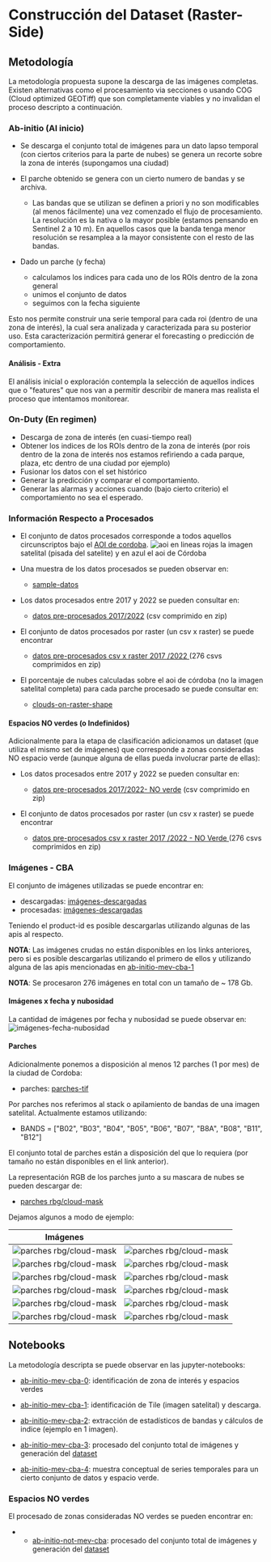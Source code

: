 # Construcción del Dataset (Raster-Side)

## Metodología

La metodología propuesta supone la descarga de las imágenes completas. Existen alternativas como el procesamiento
via secciones o usando COG (Cloud optimized GEOTiff) que son completamente viables y no invalidan el proceso
descripto a continuación.

### Ab-initio (Al inicio)

- Se descarga el conjunto total de imágenes para un dato lapso temporal (con ciertos criterios para la parte de nubes) 
se genera un recorte sobre la zona de interés (supongamos una ciudad)

- El parche obtenido se genera con un cierto numero de bandas y se archiva.
	- Las bandas que se utilizan se definen a priori y no son modificables (al menos fácilmente) una vez comenzado el flujo de procesamiento. La resolución es la nativa o la mayor posible (estamos pensando en Sentinel 2 a 10 m). En 
	aquellos casos que la banda tenga menor resolución se resamplea a la mayor consistente con el resto de las bandas.

- Dado un parche (y fecha)
	- calculamos los indices para cada uno de los ROIs dentro de la zona general
	- unimos el conjunto de datos
	- seguimos con la fecha siguiente
	
Esto nos permite construir una serie temporal para cada roi (dentro de una zona de interés), la cual sera analizada y caracterizada para su posterior uso. Esta caracterización permitirá generar el forecasting o predicción de comportamiento.

#### Análisis - Extra

El análisis inicial o exploración contempla la selección de aquellos indices que o 
"features" que nos van a permitir describir de manera mas realista el proceso que intentamos monitorear.


### On-Duty (En regimen)

- Descarga de zona de interés (en cuasi-tiempo real)
- Obtener los indices de los ROIs dentro de la zona de interés (por rois dentro de la zona de interés nos estamos refiriendo a cada parque, plaza, etc dentro de una ciudad por ejemplo)
- Fusionar los datos con el set histórico
- Generar la predicción y comparar el comportamiento.
- Generar las alarmas y acciones cuando (bajo cierto criterio) el comportamiento no sea el esperado.

### Información Respecto a Procesados

- El conjunto de datos procesados corresponde a todos aquellos circunscriptos bajo el [AOI de cordoba](./cba/cordoba.geojson).
 ![aoi](media/zona-interes-cba.png)
 en  lineas rojas la imagen satelital (pisada del satelite) y en azul el aoi de Córdoba

- Una muestra de los datos procesados se pueden observar en:
	- [sample-datos](cba/espacios-verdes-dataset-sample.csv)

- Los datos procesados entre 2017 y 2022 se pueden consultar en:
	- [datos pre-procesados 2017/2022](https://drive.google.com/file/d/1tgbIQaEXzIghcFYyd2YM9iMho4TDHHFd/view?usp=sharing) (csv comprimido en zip)

- El conjunto de datos procesados por raster (un csv x raster) se puede encontrar 
	- [datos pre-procesados csv x raster 2017 /2022 ](https://drive.google.com/file/d/1Cz3-LleDD1FGuCYnI8Y5Ih-MFWwnQtJK/view?usp=sharing) (276 csvs comprimidos en zip)

- El porcentaje de nubes calculadas sobre el aoi de córdoba (no la imagen satelital completa) para cada parche procesado se puede consultar en:
	- [clouds-on-raster-shape](../data/cba/clouds-on-raster-shape.csv)

#### Espacios NO verdes (o Indefinidos)

Adicionalmente para la etapa de clasificación adicionamos un dataset (que utiliza el mismo set de imágenes) que corresponde a zonas consideradas NO espacio verde (aunque alguna de ellas pueda involucrar parte de ellas):

- Los datos procesados entre 2017 y 2022 se pueden consultar en:
	- [datos pre-procesados 2017/2022- NO verde](https://drive.google.com/file/d/1mfir4DZxT3g9tQkPJzCAZYy2VS2VHp7O/view?usp=sharing) (csv comprimido en zip)

- El conjunto de datos procesados por raster (un csv x raster) se puede encontrar 
	- [datos pre-procesados csv x raster 2017 /2022  - NO Verde ](https://drive.google.com/file/d/1KYbBCwiqzEREX_2g5OYVDbMNjPkT9Qxs/view?usp=sharing) (276 csvs comprimidos en zip)




### Imágenes - CBA

El conjunto de imágenes utilizadas se puede encontrar en:

- descargadas: [imágenes-descargadas](cba/productos-descargados-cba.cvs)
- procesadas: [imágenes-descargadas](cba/cropped-files.csv)

Teniendo el product-id es posible descargarlas utilizando algunas de las apis al respecto.

__NOTA__: Las imágenes crudas no están disponibles en los links anteriores, pero si es posible descargarlas utilizando el primero de ellos y utilizando alguna de las apis mencionadas en [ab-initio-mev-cba-1](../notebooks/ab-initio-mev-cba-1.ipynb)


__NOTA__: Se procesaron 276 imágenes en total con un tamaño de ~ 178 Gb.

#### Imágenes x fecha y nubosidad

La cantidad de imágenes por fecha y nubosidad se puede observar en:
![imágenes-fecha-nubosidad](../data/cba/images-month-year-clouds.jpg)

#### Parches

Adicionalmente ponemos a disposición al menos 12 parches (1 por mes) de la ciudad de Cordoba:
- parches: [parches-tif](https://drive.google.com/drive/folders/1OhWuafgPCZxoASy29oCRvCCBDIn6vJ5n?usp=sharing)


Por parches nos referimos al stack o apilamiento de bandas de una imagen satelital. Actualmente estamos utilizando:
- BANDS = ["B02", "B03", "B04", "B05", "B06", "B07", "B8A", "B08", "B11", "B12"]

El conjunto total de parches están a disposición del que lo requiera (por tamaño no están disponibles en el link anterior).

La representación RGB de los parches junto a su mascara de nubes se pueden descargar de:
- [parches rbg/cloud-mask](https://drive.google.com/file/d/1VJnFvc9waDWPzm0i6UitKwlOSaQVwn_j/view?usp=sharing)

Dejamos algunos a modo de ejemplo:

| Imágenes | |
|--------|------|
| ![parches rbg/cloud-mask](cba/parches-rgb/S2A_MSIL1C_20200108T141701_N0208_R010_T20JLL_20200108T173844_cba.jpg) | ![parches rbg/cloud-mask](cba/parches-rgb/S2A_MSIL1C_20200227T141731_N0209_R010_T20JLL_20200227T175603_cba.jpg) |
| ![parches rbg/cloud-mask](cba/parches-rgb/S2A_MSIL1C_20200328T141731_N0209_R010_T20JLL_20200328T185640_cba.jpg) | ![parches rbg/cloud-mask](cba/parches-rgb/S2A_MSIL1C_20200417T141741_N0209_R010_T20JLL_20200417T173808_cba.jpg) |
| ![parches rbg/cloud-mask](cba/parches-rgb/S2A_MSIL1C_20200517T141741_N0209_R010_T20JLL_20200517T174050_cba.jpg) | ![parches rbg/cloud-mask](cba/parches-rgb/S2A_MSIL1C_20200616T141741_N0209_R010_T20JLL_20200616T174040_cba.jpg) |
| ![parches rbg/cloud-mask](cba/parches-rgb/S2A_MSIL1C_20200726T141741_N0209_R010_T20JLL_20200726T185652_cba.jpg) | ![parches rbg/cloud-mask](cba/parches-rgb/S2A_MSIL1C_20200825T141741_N0209_R010_T20JLL_20200825T192849_cba.jpg) |
| ![parches rbg/cloud-mask](cba/parches-rgb/S2A_MSIL1C_20200914T141741_N0209_R010_T20JLL_20200914T175310_cba.jpg) | ![parches rbg/cloud-mask](cba/parches-rgb/S2A_MSIL1C_20201024T141741_N0209_R010_T20JLL_20201024T174501_cba.jpg) |
| ![parches rbg/cloud-mask](cba/parches-rgb/S2A_MSIL1C_20201113T141741_N0209_R010_T20JLL_20201113T175045_cba.jpg) | ![parches rbg/cloud-mask](cba/parches-rgb/S2B_MSIL1C_20200123T141649_N0208_R010_T20JLL_20200123T173902_cba.jpg) |



## Notebooks

La metodología descripta se puede observar en las jupyter-notebooks:

- [ab-initio-mev-cba-0](../notebooks/ab-initio-mev-cba-0.ipynb): identificación de zona de interés y espacios verdes

- [ab-initio-mev-cba-1](../notebooks/ab-initio-mev-cba-1.ipynb): identificación de Tile (imagen satelital) y descarga.

- [ab-initio-mev-cba-2](../notebooks/ab-initio-mev-cba-2.ipynb): extracción de estadísticos de bandas y cálculos de indice (ejemplo en 1 imagen).

- [ab-initio-mev-cba-3](../notebooks/ab-initio-mev-cba-3.ipynb): procesado del conjunto total de imágenes y generación del [dataset](./estructura-datos.md)

- [ab-initio-mev-cba-4](../notebooks/ab-initio-mev-cba-4.ipynb): muestra conceptual de series temporales para un cierto conjunto de datos y espacio verde.

### Espacios NO verdes

El procesado de zonas consideradas NO verdes se pueden encontrar en:

- - [ab-initio-not-mev-cba](../notebooks/ab-initio-not-ev-cba.ipynb): procesado del conjunto total de imágenes y generación del [dataset](./estructura-datos.md)